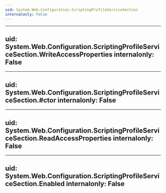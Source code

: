 ```yaml
---
uid: System.Web.Configuration.ScriptingProfileServiceSection
internalonly: False
---
```


---
uid: System.Web.Configuration.ScriptingProfileServiceSection.WriteAccessProperties
internalonly: False
---

---
uid: System.Web.Configuration.ScriptingProfileServiceSection.#ctor
internalonly: False
---

---
uid: System.Web.Configuration.ScriptingProfileServiceSection.ReadAccessProperties
internalonly: False
---

---
uid: System.Web.Configuration.ScriptingProfileServiceSection.Enabled
internalonly: False
---
